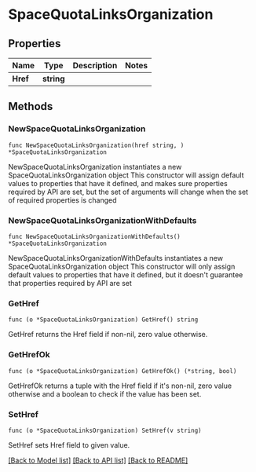 # SpaceQuotaLinksOrganization

## Properties

Name | Type | Description | Notes
------------ | ------------- | ------------- | -------------
**Href** | **string** |  | 

## Methods

### NewSpaceQuotaLinksOrganization

`func NewSpaceQuotaLinksOrganization(href string, ) *SpaceQuotaLinksOrganization`

NewSpaceQuotaLinksOrganization instantiates a new SpaceQuotaLinksOrganization object
This constructor will assign default values to properties that have it defined,
and makes sure properties required by API are set, but the set of arguments
will change when the set of required properties is changed

### NewSpaceQuotaLinksOrganizationWithDefaults

`func NewSpaceQuotaLinksOrganizationWithDefaults() *SpaceQuotaLinksOrganization`

NewSpaceQuotaLinksOrganizationWithDefaults instantiates a new SpaceQuotaLinksOrganization object
This constructor will only assign default values to properties that have it defined,
but it doesn't guarantee that properties required by API are set

### GetHref

`func (o *SpaceQuotaLinksOrganization) GetHref() string`

GetHref returns the Href field if non-nil, zero value otherwise.

### GetHrefOk

`func (o *SpaceQuotaLinksOrganization) GetHrefOk() (*string, bool)`

GetHrefOk returns a tuple with the Href field if it's non-nil, zero value otherwise
and a boolean to check if the value has been set.

### SetHref

`func (o *SpaceQuotaLinksOrganization) SetHref(v string)`

SetHref sets Href field to given value.



[[Back to Model list]](../README.md#documentation-for-models) [[Back to API list]](../README.md#documentation-for-api-endpoints) [[Back to README]](../README.md)



